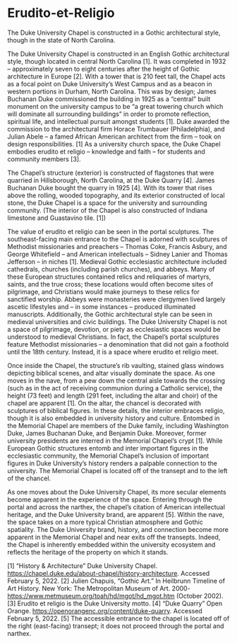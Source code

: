 # Erudito-et-Religio
The Duke University Chapel is constructed in a Gothic architectural style, though in the state of North Carolina. 


The Duke University Chapel is constructed in an English Gothic architectural style, though located in central North Carolina [1]. It was completed in 1932 – approximately seven to eight centuries after the height of Gothic architecture in Europe [2]. With a tower that is 210 feet tall, the Chapel acts as a focal point on Duke University’s West Campus and as a beacon in western portions in Durham, North Carolina. This was by design; James Buchanan Duke commissioned the building in 1925 as a “central” built monument on the university campus to be “a great towering church which will dominate all surrounding buildings” in order to promote reflection, spiritual life, and intellectual pursuit amongst students [1]. Duke awarded the commission to the architectural firm Horace Trumbauer (Philadelphia), and Julian Abele – a famed African American architect from the firm – took on design responsibilities. [1] As a university church space, the Duke Chapel embodies erudito et religio – knowledge and faith – for students and community members [3].

The Chapel’s structure (exterior) is constructed of flagstones that were quarried in Hillsborough, North Carolina, at the Duke Quarry [4]. James Buchanan Duke bought the quarry in 1925 [4]. With its tower that rises above the rolling, wooded topography, and its exterior constructed of local stone, the Duke Chapel is a space for the university and surrounding community. (The interior of the Chapel is also constructed of Indiana limestone and Guastavino tile. [1])

The value of erudito et religio can be seen in the portal sculptures. The southeast-facing main entrance to the Chapel is adorned with sculptures of Methodist missionaries and preachers – Thomas Coke, Francis Asbury, and George Whitefield – and American intellectuals – Sidney Lanier and Thomas Jefferson – in niches [1]. Medieval Gothic ecclesiastic architecture included cathedrals, churches (including parish churches), and abbeys. Many of these European structures contained relics and reliquaries of martyrs, saints, and the true cross; these locations would often become sites of pilgrimage, and Christians would make journeys to these relics for sanctified worship. Abbeys were monasteries were clergymen lived largely ascetic lifestyles and – in some instances – produced illuminated manuscripts. Additionally, the Gothic architectural style can be seen in medieval universities and civic buildings. The Duke University Chapel is not a space of pilgrimage, devotion, or piety as ecclesiastic spaces would be understood to medieval Christians. In fact, the Chapel’s portal sculptures feature Methodist missionaries – a denomination that did not gain a foothold until the 18th century. Instead, it is a space where erudito et religio meet. 

Once inside the Chapel, the structure’s rib vaulting, stained glass windows depicting biblical scenes, and altar visually dominate the space. As one moves in the nave, from a pew down the central aisle towards the crossing (such as in the act of receiving communion during a Catholic service), the height (73 feet) and length (291 feet, including the altar and choir) of the chapel are apparent [1]. On the altar, the chancel is decorated with sculptures of biblical figures. In these details, the interior embraces religio, though it is also embedded in university history and culture. Entombed in the Memorial Chapel are members of the Duke family, including Washington Duke, James Buchanan Duke, and Benjamin Duke. Moreover, former university presidents are interred in the Memorial Chapel’s crypt [1]. While European Gothic structures entomb and inter important figures in the ecclesiastic community, the Memorial Chapel’s inclusion of important figures in Duke University’s history renders a palpable connection to the university. The Memorial Chapel is located off of the transept and to the left of the chancel. 

As one moves about the Duke University Chapel, its more secular elements become apparent in the experience of the space. Entering through the portal and across the narthex, the chapel’s citation of American intellectual heritage, and the Duke University brand, are apparent [5]. Within the nave, the space takes on a more typical Christian atmosphere and Gothic spatiality. The Duke University brand, history, and connection become more apparent in the Memorial Chapel and near exits off the transepts. Indeed, the Chapel is inherently embedded within the university ecosystem and reflects the heritage of the property on which it stands. 


[1] “History & Architecture” Duke University Chapel. https://chapel.duke.edu/about-chapel/history-architecture. Accessed February 5, 2022.
[2] Julien Chapuis, “Gothic Art.” In Heilbrunn Timeline of Art History. New York: The Metropolitan Museum of Art. 2000-
https://www.metmuseum.org/toah/hd/mgot/hd_mgot.htm (October 2002). 
[3] Erudito et religio is the Duke University motto. 
[4] “Duke Quarry” Open Orange. https://openorangenc.org/content/duke-quarry. Accessed February 5, 2022.
[5] The accessible entrance to the chapel is located off of the right (east-facing) transept; it does not proceed through the portal and narthex.

 

